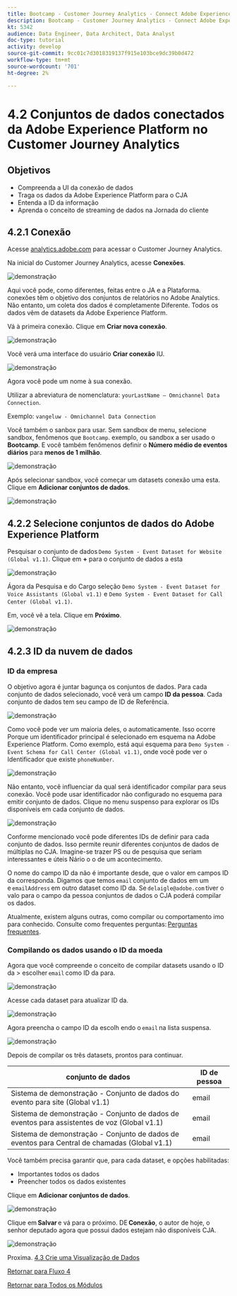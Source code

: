 ```yaml
---
title: Bootcamp - Customer Journey Analytics - Connect Adobe Experience Platform Datasets in Customer Journey Analytics - Brasil
description: Bootcamp - Customer Journey Analytics - Connect Adobe Experience Platform Datasets in Customer Journey Analytics - Brasil
kt: 5342
audience: Data Engineer, Data Architect, Data Analyst
doc-type: tutorial
activity: develop
source-git-commit: 9cc01c7d3018319137f915e103bce9dc39b0d472
workflow-type: tm+mt
source-wordcount: '701'
ht-degree: 2%

---
```


# 4.2 Conjuntos de dados conectados da Adobe Experience Platform no Customer Journey Analytics

## Objetivos

- Compreenda a UI da conexão de dados
- Traga os dados da Adobe Experience Platform para o CJA
- Entenda a ID da informação
- Aprenda o conceito de streaming de dados na Jornada do cliente

## 4.2.1 Conexão

Acesse [analytics.adobe.com](https://analytics.adobe.com) para acessar o Customer Journey Analytics.

Na inicial do Customer Journey Analytics, acesse **Conexões**.

![demonstração](./images/cja2.png)

Aqui você pode, como diferentes, feitas entre o JA e a Plataforma. conexões têm o objetivo dos conjuntos de relatórios no Adobe Analytics. Não entanto, um coleta dos dados é completamente Diferente. Todos os dados vêm de datasets da Adobe Experience Platform.

Vá à primeira conexão. Clique em **Criar nova conexão**.

![demonstração](./images/cja4.png)

Você verá uma interface do usuário **Criar conexão** IU.

![demonstração](./images/cja5.png)

Agora você pode um nome à sua conexão.

Utilizar a abreviatura de nomenclatura: `yourLastName – Omnichannel Data Connection`.

Exemplo: `vangeluw - Omnichannel Data Connection`

Você também o sanbox para usar. Sem sandbox de menu, selecione sandbox, fenômenos que `Bootcamp`. exemplo, ou sandbox a ser usado o **Bootcamp**. E você também fenômenos definir o **Número médio de eventos diários** para **menos de 1 milhão**.

![demonstração](./images/cjasb.png)

Após selecionar sandbox, você começar um datasets conexão uma esta. Clique em **Adicionar conjuntos de dados**.

![demonstração](./images/cjasb1.png)

## 4.2.2 Selecione conjuntos de dados do Adobe Experience Platform

Pesquisar o conjunto de dados `Demo System - Event Dataset for Website (Global v1.1)`. Clique em **+** para o conjunto de dados a esta

![demonstração](./images/cja7.png)

Ágora da Pesquisa e do Cargo seleção `Demo System - Event Dataset for Voice Assistants (Global v1.1)` e `Demo System - Event Dataset for Call Center (Global v1.1)`.

Em, você vê a tela. Clique em **Próximo**.

![demonstração](./images/cja9.png)

## 4.2.3 ID da nuvem de dados

### ID da empresa

O objetivo agora é juntar bagunça os conjuntos de dados. Para cada conjunto de dados selecionado, você verá um campo **ID da pessoa**. Cada conjunto de dados tem seu campo de ID de Referência.

![demonstração](./images/cja11.png)

Como você pode ver um maioria deles, o automaticamente. Isso ocorre Porque um identificador principal é selecionado em esquema na Adobe Experience Platform. Como exemplo, está aqui esquema para `Demo System - Event Schema for Call Center (Global v1.1)`, onde você pode ver o Identificador que existe `phoneNumber`.

![demonstração](./images/cja13.png)

Não entanto, você influenciar da qual será identificador compilar para seus conexão. Você pode usar identificador não configurado no esquema para emitir conjunto de dados. Clique no menu suspenso para explorar os IDs disponíveis em cada conjunto de dados.

![demonstração](./images/cja14.png)

Conforme mencionado você pode diferentes IDs de definir para cada conjunto de dados. Isso permite reunir diferentes conjuntos de dados de múltiplas no CJA. Imagine-se trazer PS ou de pesquisa que seriam interessantes e úteis Nário o o de um acontecimento.

O nome do campo ID da não é importante desde, que o valor em campos ID da corresponda. Digamos que temos `email` conjunto de dados em um e `emailAddress` em outro dataset como ID da. Se `delaigle@adobe.com` tiver o valo para o campo da pessoa conjuntos de dados o CJA poderá compilar os dados.

Atualmente, existem alguns outras, como compilar ou comportamento imo para conhecido. Consulte como frequentes perguntas: [Perguntas frequentes](https://experienceleague.adobe.com/docs/analytics-platform/using/cja-overview/cja-faq.html?lang=pt-BR).


### Compilando os dados usando o ID da moeda

Agora que você compreende o conceito de compilar datasets usando o ID da > escolher `email` como ID da para.

![demonstração](./images/cja15.png)

Acesse cada dataset para atualizar ID da.

![demonstração](./images/cja12a.png)

Agora preencha o campo ID da escolh endo o `email` na lista suspensa.

![demonstração](./images/cja17.png)

Depois de compilar os três datasets, prontos para continuar.

| conjunto de dados | ID de pessoa |
| ----------------- |-------------| 
| Sistema de demonstração - Conjunto de dados do evento para site (Global v1.1) | email |
| Sistema de demonstração - Conjunto de dados de eventos para assistentes de voz (Global v1.1) | email |
| Sistema de demonstração - Conjunto de dados de eventos para Central de chamadas (Global v1.1) | email |

Você também precisa garantir que, para cada dataset, e opções habilitadas:

- Importantes todos os dados
- Preencher todos os dados existentes

Clique em **Adicionar conjuntos de dados**.

![demonstração](./images/cja16.png)

Clique em **Salvar** e vá para o próximo. DE **Conexão**, o autor de hoje, o senhor deputado agora que possui dados estejam não disponíveis CJA.

![demonstração](./images/cja20.png)

Proxima. [4.3 Crie uma Visualização de Dados](./ex3.md)

[Retornar para Fluxo 4](./uc4.md)

[Retornar para Todos os Módulos](./../../overview.md)
